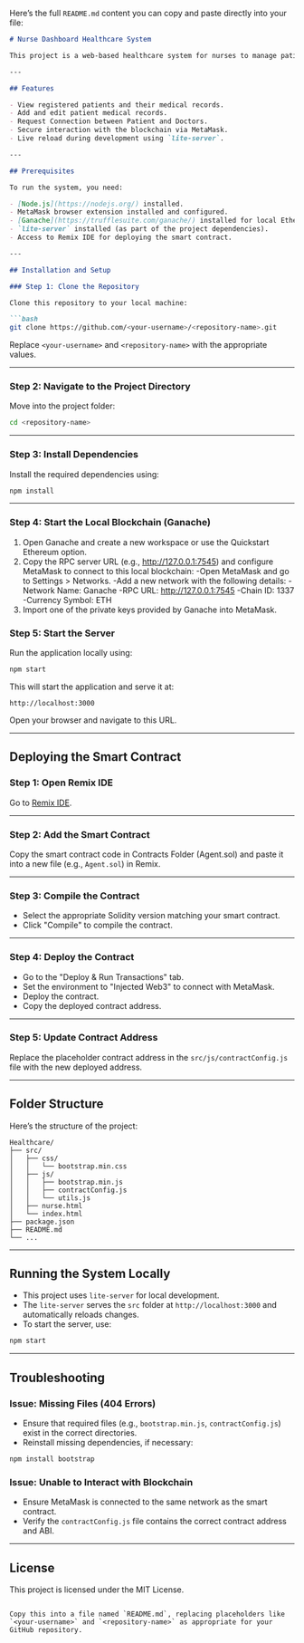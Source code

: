 Here’s the full `README.md` content you can copy and paste directly into your file:

```markdown
# Nurse Dashboard Healthcare System

This project is a web-based healthcare system for nurses to manage patient medical records and add remarks. It uses a blockchain-based smart contract to securely store patient data and remarks. The application runs locally using `lite-server`.

---

## Features

- View registered patients and their medical records.
- Add and edit patient medical records.
- Request Connection between Patient and Doctors.
- Secure interaction with the blockchain via MetaMask.
- Live reload during development using `lite-server`.

---

## Prerequisites

To run the system, you need:

- [Node.js](https://nodejs.org/) installed.
- MetaMask browser extension installed and configured.
- [Ganache](https://trufflesuite.com/ganache/) installed for local Ethereum blockchain.
- `lite-server` installed (as part of the project dependencies).
- Access to Remix IDE for deploying the smart contract.

---

## Installation and Setup

### Step 1: Clone the Repository

Clone this repository to your local machine:

```bash
git clone https://github.com/<your-username>/<repository-name>.git
```

Replace `<your-username>` and `<repository-name>` with the appropriate values.

---

### Step 2: Navigate to the Project Directory

Move into the project folder:

```bash
cd <repository-name>
```

---

### Step 3: Install Dependencies

Install the required dependencies using:

```bash
npm install
```

---

### Step 4: Start the Local Blockchain (Ganache)

1. Open Ganache and create a new workspace or use the Quickstart Ethereum option.
2. Copy the RPC server URL (e.g., http://127.0.0.1:7545) and configure MetaMask to connect to this local blockchain:
    -Open MetaMask and go to Settings > Networks.
    -Add a new network with the following details:
            -Network Name: Ganache
            -RPC URL: http://127.0.0.1:7545
            -Chain ID: 1337
            -Currency Symbol: ETH
3. Import one of the private keys provided by Ganache into MetaMask.

### Step 5: Start the Server

Run the application locally using:

```bash
npm start
```

This will start the application and serve it at:

```
http://localhost:3000
```

Open your browser and navigate to this URL.

---

## Deploying the Smart Contract

### Step 1: Open Remix IDE

Go to [Remix IDE](https://remix.ethereum.org/).

---

### Step 2: Add the Smart Contract

Copy the smart contract code in Contracts Folder (Agent.sol) and paste it into a new file (e.g., `Agent.sol`) in Remix.

---

### Step 3: Compile the Contract

- Select the appropriate Solidity version matching your smart contract.
- Click "Compile" to compile the contract.

---

### Step 4: Deploy the Contract

- Go to the "Deploy & Run Transactions" tab.
- Set the environment to "Injected Web3" to connect with MetaMask.
- Deploy the contract.
- Copy the deployed contract address.

---

### Step 5: Update Contract Address

Replace the placeholder contract address in the `src/js/contractConfig.js` file with the new deployed address.

---

## Folder Structure

Here’s the structure of the project:

```
Healthcare/
├── src/
│   ├── css/
│   │   └── bootstrap.min.css
│   ├── js/
│   │   ├── bootstrap.min.js
│   │   ├── contractConfig.js
│   │   └── utils.js
│   ├── nurse.html
│   └── index.html
├── package.json
├── README.md
└── ...
```

---

## Running the System Locally

- This project uses `lite-server` for local development.
- The `lite-server` serves the `src` folder at `http://localhost:3000` and automatically reloads changes.
- To start the server, use:

```bash
npm start
```

---

## Troubleshooting

### Issue: Missing Files (404 Errors)
- Ensure that required files (e.g., `bootstrap.min.js`, `contractConfig.js`) exist in the correct directories.
- Reinstall missing dependencies, if necessary:

```bash
npm install bootstrap
```

### Issue: Unable to Interact with Blockchain
- Ensure MetaMask is connected to the same network as the smart contract.
- Verify the `contractConfig.js` file contains the correct contract address and ABI.

---

## License

This project is licensed under the MIT License.
```

Copy this into a file named `README.md`, replacing placeholders like `<your-username>` and `<repository-name>` as appropriate for your GitHub repository.

